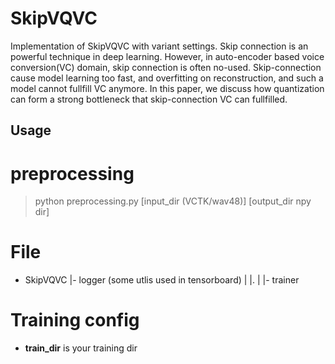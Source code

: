 # SkipVQVC
Implementation of SkipVQVC with variant settings. Skip connection is an powerful technique in deep learning. However, in auto-encoder based voice conversion(VC) domain, skip connection is often no-used. Skip-connection cause model learning too fast, and overfitting on reconstruction, and such a model cannot fullfill VC anymore. In this paper, we discuss how quantization can form a strong bottleneck that skip-connection VC can fullfilled.

## Usage

# preprocessing
> python preprocessing.py [input_dir (VCTK/wav48)] [output_dir npy dir]

# File 
- SkipVQVC
  |- logger (some utlis used in tensorboard)
  |  |.
  |
  |- trainer
#  Training config

- **train\_dir** is your training dir


